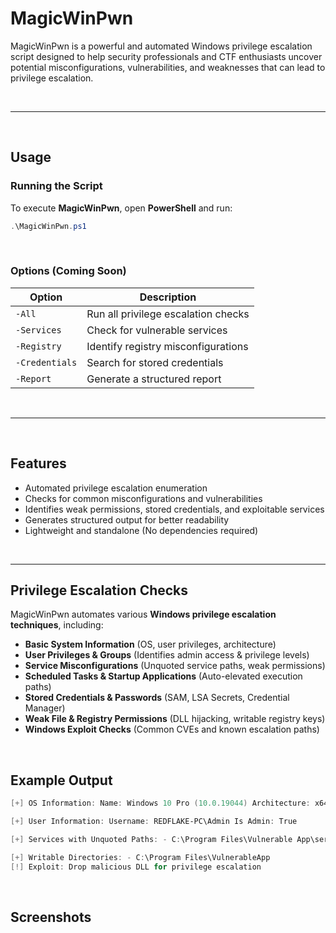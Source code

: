 # MagicWinPwn

MagicWinPwn is a powerful and automated Windows privilege escalation script designed to help security professionals and CTF enthusiasts uncover potential misconfigurations, vulnerabilities, and weaknesses that can lead to privilege escalation.

<br>

---

<br>

## Usage

### Running the Script
To execute **MagicWinPwn**, open **PowerShell** and run:
```powershell
.\MagicWinPwn.ps1
```

<br>

### Options (Coming Soon)
| Option        | Description |
|--------------|-------------|
| `-All`       | Run all privilege escalation checks |
| `-Services`  | Check for vulnerable services |
| `-Registry`  | Identify registry misconfigurations |
| `-Credentials` | Search for stored credentials |
| `-Report`    | Generate a structured report |

<br>

---

<br>

## Features

- Automated privilege escalation enumeration  
- Checks for common misconfigurations and vulnerabilities  
- Identifies weak permissions, stored credentials, and exploitable services  
- Generates structured output for better readability  
- Lightweight and standalone (No dependencies required)  

<br>

---

## Privilege Escalation Checks

MagicWinPwn automates various **Windows privilege escalation techniques**, including:

- **Basic System Information** (OS, user privileges, architecture)
- **User Privileges & Groups** (Identifies admin access & privilege levels)
- **Service Misconfigurations** (Unquoted service paths, weak permissions)
- **Scheduled Tasks & Startup Applications** (Auto-elevated execution paths)
- **Stored Credentials & Passwords** (SAM, LSA Secrets, Credential Manager)
- **Weak File & Registry Permissions** (DLL hijacking, writable registry keys)
- **Windows Exploit Checks** (Common CVEs and known escalation paths)

<br>

## Example Output
```powershell
[+] OS Information: Name: Windows 10 Pro (10.0.19044) Architecture: x64 Build Number: 19044 Install Date: 2022-03-15

[+] User Information: Username: REDFLAKE-PC\Admin Is Admin: True

[+] Services with Unquoted Paths: - C:\Program Files\Vulnerable App\service.exe (SYSTEM) [!] Exploit: Path Manipulation (Place malicious .exe in the directory)

[+] Writable Directories: - C:\Program Files\VulnerableApp
[!] Exploit: Drop malicious DLL for privilege escalation
```

<br>

## Screenshots